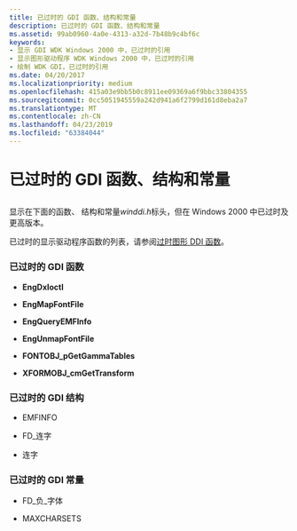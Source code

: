 ```yaml
---
title: 已过时的 GDI 函数、结构和常量
description: 已过时的 GDI 函数、结构和常量
ms.assetid: 99ab0960-4a0e-4313-a32d-7b48b9c4bf6c
keywords:
- 显示 GDI WDK Windows 2000 中，已过时的引用
- 显示图形驱动程序 WDK Windows 2000 中，已过时的引用
- 绘制 WDK GDI，已过时的引用
ms.date: 04/20/2017
ms.localizationpriority: medium
ms.openlocfilehash: 415a03e9bb5b0c8911ee09369a6f9bbc33804355
ms.sourcegitcommit: 0cc5051945559a242d941a6f2799d161d8eba2a7
ms.translationtype: MT
ms.contentlocale: zh-CN
ms.lasthandoff: 04/23/2019
ms.locfileid: "63384044"
---
```

# <a name="obsolete-gdi-functions-structures-and-constants"></a>已过时的 GDI 函数、结构和常量


## <span id="ddk_obsolete_gdi_functions_structures_and_constants_gg"></span><span id="DDK_OBSOLETE_GDI_FUNCTIONS_STRUCTURES_AND_CONSTANTS_GG"></span>


显示在下面的函数、 结构和常量*winddi.h*标头，但在 Windows 2000 中已过时及更高版本。

已过时的显示驱动程序函数的列表，请参阅[过时图形 DDI 函数](obsolete-graphics-ddi-functions.md)。

### <a name="span-idobsoletegdifunctionsspanspan-idobsoletegdifunctionsspanobsolete-gdi-functions"></a><span id="obsolete_gdi_functions"></span><span id="OBSOLETE_GDI_FUNCTIONS"></span>已过时的 GDI 函数

-   **EngDxIoctl**

-   **EngMapFontFile**

-   **EngQueryEMFInfo**

-   **EngUnmapFontFile**

-   **FONTOBJ\_pGetGammaTables**

-   **XFORMOBJ\_cmGetTransform**

### <a name="span-idobsoletegdistructuresspanspan-idobsoletegdistructuresspanobsolete-gdi-structures"></a><span id="obsolete_gdi_structures"></span><span id="OBSOLETE_GDI_STRUCTURES"></span>已过时的 GDI 结构

-   EMFINFO

-   FD\_连字

-   连字

### <a name="span-idobsoletegdiconstantsspanspan-idobsoletegdiconstantsspanobsolete-gdi-constants"></a><span id="obsolete_gdi_constants"></span><span id="OBSOLETE_GDI_CONSTANTS"></span>已过时的 GDI 常量

-   FD\_负\_字体

-   MAXCHARSETS

 

 





